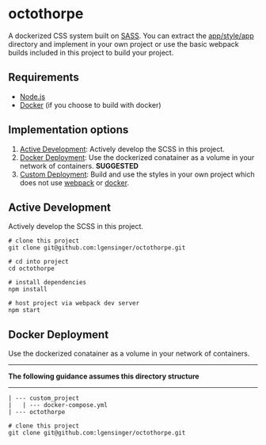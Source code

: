 # octothorpe
A dockerized CSS system built on [SASS](http://sass-lang.com/). You can extract the [app/style/app](https://github.com/lgensinger/octothorpe/tree/master/app/style/app) directory and implement in your own project or use the basic webpack builds included in this project to build your project.

## Requirements

* [Node.js](https://nodejs.org)
* [Docker](https://www.docker.com) (if you choose to build with docker)

## Implementation options

1. [Active Development](#active-development): Actively develop the SCSS in this project.
1. [Docker Deployment](#docker-deployment): Use the dockerized conatainer as a volume in your network of containers. **SUGGESTED**
1. [Custom Deployment](#custom-deployment): Build and use the styles in your own project which does not use [webpack](https://webpack.js.org/) or [docker](https://www.docker.com).

## Active Development

Actively develop the SCSS in this project.

```
# clone this project
git clone git@github.com:lgensinger/octothorpe.git

# cd into project
cd octothorpe

# install dependencies
npm install

# host project via webpack dev server
npm start
```

## Docker Deployment

Use the dockerized conatainer as a volume in your network of containers.

---
**The following guidance assumes this directory structure**

---

```
| --- custom_project
|   | --- docker-compose.yml
| --- octothorpe
```

```
# clone this project
git clone git@github.com:lgensinger/octothorpe.git
```